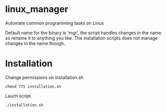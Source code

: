 # linux_manager

Automate common programming tasks on Linux

Default name for the binary is 'mgr', the script handles changes in the name so rename it to anything you like. The installation scripts does not manage changes in the name though.

# Installation

Change permissions on installation.sh

```
chmod 775 installation.sh
```

Lauch script

```
./installation.sh
```
